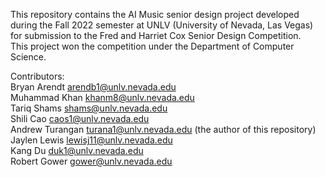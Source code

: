 This repository contains the AI Music senior design project developed during the Fall 2022 semester at UNLV (University of Nevada, Las Vegas) for submission to the Fred and Harriet Cox Senior Design Competition.<br>
This project won the competition under the Department of Computer Science.

Contributors:<br>
Bryan Arendt arendb1@unlv.nevada.edu <br>
Muhammad Khan khanm8@unlv.nevada.edu <br>
Tariq Shams shams@unlv.nevada.edu <br>
Shili Cao caos1@unlv.nevada.edu <br>
Andrew Turangan turana1@unlv.nevada.edu (the author of this repository) <br>
Jaylen Lewis lewisj11@unlv.nevada.edu <br>
Kang Du duk1@unlv.nevada.edu <br>
Robert Gower gower@unlv.nevada.edu <br>

